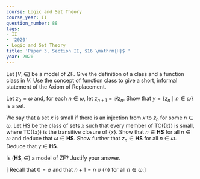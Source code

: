 ```yaml
---
course: Logic and Set Theory
course_year: II
question_number: 88
tags:
- II
- '2020'
- Logic and Set Theory
title: 'Paper 3, Section II, $16 \mathrm{H}$ '
year: 2020
---
```




Let $(V, \in)$ be a model of ZF. Give the definition of a class and a function class in $V$. Use the concept of function class to give a short, informal statement of the Axiom of Replacement.

Let $z_{0}=\omega$ and, for each $n \in \omega$, let $z_{n+1}=\mathcal{P} z_{n}$. Show that $y=\left\{z_{n} \mid n \in \omega\right\}$ is a set.

We say that a set $x$ is small if there is an injection from $x$ to $z_{n}$ for some $n \in \omega$. Let HS be the class of sets $x$ such that every member of $\mathrm{TC}(\{x\})$ is small, where $\mathrm{TC}(\{x\})$ is the transitive closure of $\{x\}$. Show that $n \in \mathbf{H S}$ for all $n \in \omega$ and deduce that $\omega \in \mathbf{H S}$. Show further that $z_{n} \in \mathbf{H S}$ for all $n \in \omega$. Deduce that $y \in \mathbf{H S}$.

Is $(\mathbf{H S}, \in)$ a model of ZF? Justify your answer.

$[$ Recall that $0=\emptyset$ and that $n+1=n \cup\{n\}$ for all $n \in \omega .]$